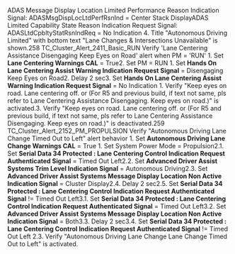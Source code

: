 ADAS Message Display Location Limited Performance Reason Indication Signal: ADASMsgDispLocLtdPerfRsnInd = Center Stack DisplayADAS Limited Capability State Reason Indication Request Signal: ADASLtdCpbltyStatRsnIndReq = No Indication 4. Title "Autonomous Driving Limited" with bottom text "Lane Changes & Intersections Unavailable" is shown.258 TC_Cluster_Alert_2411_Basic_RUN Verify 'Lane Centering Assistance Disengaging Keep Eyes on Road' alert when PM = 'RUN' 1. Set **Lane Centering Warnings CAL** = True2. Set PM = RUN 1. Set **Hands On Lane Centering Assist Warning Indication Request Signal** = Disengaging Keep Eyes on Road2. Delay 2 sec3. Set **Hands On Lane Centering Assist Warning Indication Request Signal** = No Indication 1. Verify "Keep eyes on road. Lane centering off. or (For R5 and previous build, if text not same, pls refer to Lane Centering Assistance Disengaging. Keep eyes on road.)" is activated.3. Verify "Keep eyes on road. Lane centering off. or (For R5 and previous build, if text not same, pls refer to Lane Centering Assistance Disengaging. Keep eyes on road.)" is deactivated.259 TC_Cluster_Alert_2152_PM_PROPULSION Verify "Autonomous Driving Lane Change Timed Out to Left" alert behavior 1. Set **Autonomous Driving Lane Change Warnings CAL** = True 1. Set System Power Mode = Propulsion2.1. Set **Serial Data 34 Protected : Lane Centering Control Indication Request Authenticated Signal** = Timed Out Left2.2. Set **Advanced Driver Assist Systems Trim Level Indication Signal** = Autonomous Driving2.3. Set **Advanced Driver Assist Systems Message Display Location Non Active Indication Signal** = Cluster Display2.4. Delay 2 sec2.5. Set **Serial Data 34 Protected : Lane Centering Control Indication Request Authenticated Signal** != Timed Out Left3.1. Set **Serial Data 34 Protected : Lane Centering Control Indication Request Authenticated Signal** = Timed Out Left3.2. Set **Advanced Driver Assist Systems Message Display Location Non Active Indication Signal** = Both3.3. Delay 2 sec3.4. Set **Serial Data 34 Protected : Lane Centering Control Indication Request Authenticated Signal** != Timed Out Left 2.3. Verify "Autonomous Driving Lane Change Lane Change Timed Out to Left" is activated.